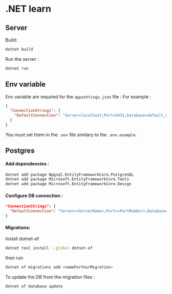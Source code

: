 # .NET learn

## Server

Build:

```bash
dotnet build
```

Run the server :

```bash
dotnet run
```

## Env variable

Env variable are required for the `appsettings.json` file :
For example : 
```json
{
  "ConnectionStrings": {
    "DefaultConnection": "Server=localhost;Port=5431;Database=default_db;;Username={DB_USERNAME};Password={DB_PASSWORD}"
  }
}
```

You must set them in the `.env` file similary to the `.env.example`.

## Postgres

#### Add dependencies :

```bash
dotnet add package Npgsql.EntityFrameworkCore.PostgreSQL
dotnet add package Microsoft.EntityFrameworkCore.Tools
dotnet add package Microsoft.EntityFrameworkCore.Design
```

#### Configure DB connection :

```json
"ConnectionStrings": {
  "DefaultConnection": "Server=<ServerName>;Port=<PortNumber>;Database=<Your_Database>;;Username=<Your_Username>;Password=<Your_Password>"
}
```

#### Migrations:

Install dotnet-ef

```bash
dotnet tool install --global dotnet-ef
```

then run

```bash
dotnet ef migrations add <nameForYourMigration>
```

To update the DB from the migration files :

```bash
dotnet ef database update
```
